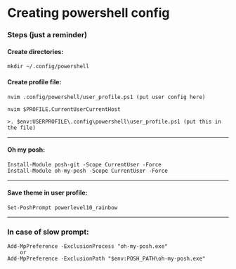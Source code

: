 # Creating powershell config

### Steps (just a reminder)

#### Create directories:

```
mkdir ~/.config/powershell
```

#### Create profile file:
```
nvim .config/powershell/user_profile.ps1 (put user config here)

nvim $PROFILE.CurrentUserCurrentHost
```
    >. $env:USERPROFILE\.config\powershell\user_profile.ps1 (put this in the file)
---

#### Oh my posh:
```
Install-Module posh-git -Scope CurrentUser -Force
Install-Module oh-my-posh -Scope CurrentUser -Force
```
---

#### Save theme in user profile:
```
Set-PoshPrompt powerlevel10_rainbow
```
---

### In case of slow prompt:
```
Add-MpPreference -ExclusionProcess "oh-my-posh.exe"
    or 
Add-MpPreference -ExclusionPath "$env:POSH_PATH\oh-my-posh.exe"
```
